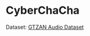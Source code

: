 # CyberChaCha

Dataset: [GTZAN Audio Dataset](https://www.kaggle.com/datasets/andradaolteanu/gtzan-dataset-music-genre-classification?select=Data)
